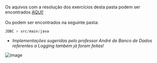 Os aquivos com a resolução dos exercícios desta pasta podem ser encontrados <a href="https://github.com/fabianojunior139/Academia-Java-Atos/tree/main/Back-end/src/Exercicio3_JDBC/JDBC/src/main/java">AQUI!</a>
<br><br>
Ou podem ser encontrados na seguinte pasta: 

```ts
JDBC > src/main/java
```

* *Implementações sugeridas pelo professor André de Banco de Dados referentes a Logging também já foram feitas!* <br>

![image](https://user-images.githubusercontent.com/100708547/235693298-e3c12005-2648-4199-b44b-28a7308dea06.png)
